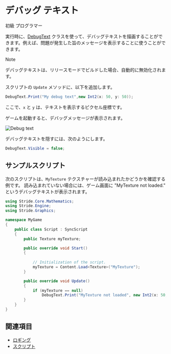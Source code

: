 # デバッグ テキスト
<!--
# Debug text
-->

<span class="badge text-bg-primary">初級</span>
<span class="badge text-bg-success">プログラマー</span>
<!--
<span class="badge text-bg-primary">Beginner</span>
<span class="badge text-bg-success">Programmer</span>
-->

実行時に、[DebugText](xref:Stride.Engine.ScriptComponent.DebugText) クラスを使って、デバッグテキストを描画することができます。例えば、問題が発生した旨のメッセージを表示することに使うことができます。
<!--
You can print debug text at runtime with [DebugText](xref:Stride.Engine.ScriptComponent.DebugText). For example, you can use this to display a message when a problem occurs.
-->

>[!Note]
>デバッグテキストは、リリースモードでビルドした場合、自動的に無効化されます。

<!--
>[!Note]
>Debug text is automatically disabled when you build the game in release mode.
-->

スクリプトの `Update` メソッドに、以下を追加します。
<!--
In the `Update` method of your script, add:
-->

```cs
DebugText.Print("My debug text",new Int2(x: 50, y: 50));
```

ここで、`x` と `y` は、テキストを表示するピクセル座標です。
<!--
Where `x` and `y` are the pixel coordinates to display the text at.
-->

ゲームを起動すると、デバッグメッセージが表示されます。
<!--
The debug message is displayed when you run the game.
-->

![Debug text](media/my-debug-text.jpg)

デバッグテキストを隠すには、次のようにします。
<!--
To hide debug text, use:
-->

```cs
DebugText.Visible = false;
```

## サンプルスクリプト
<!--
## Example script
-->

次のスクリプトは、`MyTexture` テクスチャーが読み込まれたかどうかを確認する例です。
読み込まれていない場合には、ゲーム画面に "MyTexture not loaded." というデバッグテキストが表示されます。
<!--
The following script checks that the texture `MyTexture` is loaded. If it isn't loaded, the game displays the debug text "MyTexture not loaded".
-->

```cs
using Stride.Core.Mathematics;
using Stride.Engine;
using Stride.Graphics;

namespace MyGame
{
    public class Script : SyncScript
    {
		public Texture myTexture;

        public override void Start()
        {
           
            // Initialization of the script.
            myTexture = Content.Load<Texture>("MyTexture");
        }

        public override void Update()
        {
			if (myTexture == null)
                DebugText.Print("MyTexture not loaded", new Int2(x: 50, y: 50));
        }
    }
}
```

## 関連項目
<!--
## See also
-->

* [ロギング](logging.md)
* [スクリプト](../scripts/index.md)

<!--
* [Logging](logging.md)
* [Scripts](../scripts/index.md)
-->
